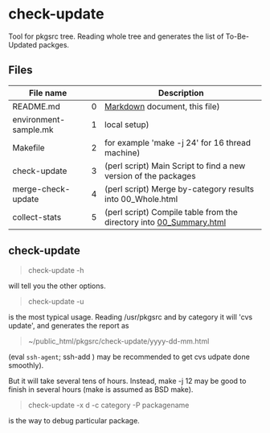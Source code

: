 # check-update

Tool for pkgsrc tree. Reading whole tree and generates the list
of To-Be-Updated packges.

## Files
File name | | Description
----------|-|-------------
README.md	      |0| [Markdown](https://help.github.com/articles/markdown-basics/) document, this file)
environment-sample.mk  |1| local setup)
Makefile		|2| for example 'make -j 24' for 16 thread machine)
check-update	      |3| (perl script) Main Script to find a new version of the packages
merge-check-update  |4| (perl script) Merge by-category results into 00_Whole.html
collect-stats	    |5|  (perl script) Compile table from the directory into [00_Summary.html](http://www.ki.nu/~makoto/pkgsrc/check-update/00_Summary.html)

## check-update
>  check-update -h

will tell you the other options.

>  check-update -u

is the most typical usage. Reading /usr/pkgsrc and by category
it will 'cvs update', and generates the report as

>  ~/public_html/pkgsrc/check-update/yyyy-dd-mm.html

(eval `ssh-agent`; ssh-add ) may be recommended to get
cvs udpate done smoothly).

But it will take several tens of hours.
Instead, make -j 12 may be good to finish in several hours
(make is assumed as BSD make).

>  check-update -x d -c category -P packagename

is the way to debug particular package.
